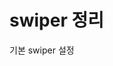 # swiper 정리



기본 swiper 설정

 <!-- script 주소 가져오기 -->
<script src="https://cdn.jsdelivr.net/npm/swiper@11/swiper-bundle.min.js"></script>    

<!-- 또는 파일 다운로드 후 해당 script-js file, script-css file 가져오기  -->
<link rel="stylesheet" href="js/swiper/swiper.min.css">
<script src="js/swiper/swiper-bundle.min.js"></script>



<script>
    var swiper = new Swiper(".mySwiper", {});
  </script>